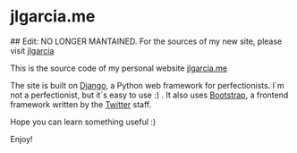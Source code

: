 jlgarcia.me
===========

## Edit: NO LONGER MANTAINED. For the sources of my new site, please visit [jlgarcia](https://github.com/jlgarcia/jlgarcia)

This is the source code of my personal website [jlgarcia.me](http://jlgarcia.me)

The site is built on [Django](www.djangoproject.com), a Python web framework for
perfectionists. I´m not a perfectionist, but it´s easy to use :) . 
It also uses [Bootstrap](http://twitter.github.com/bootstrap/#), a frontend 
framework written by the [Twitter](http://twitter.com) staff.

Hope you can learn something useful :)

Enjoy!
